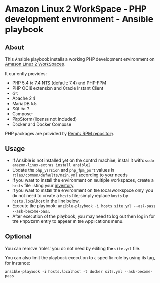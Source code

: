 # Amazon Linux 2 WorkSpace - PHP development environment - Ansible playbook

## About

This Ansible playbook installs a working PHP development environment on
[Amazon Linux 2 WorkSpaces](https://aws.amazon.com/workspaces/).

It currently provides:

* PHP 5.4 to 7.4 NTS (default: 7.4) and PHP-FPM
* PHP OCI8 extension and Oracle Instant Client
* Git
* Apache 2.4
* MariaDB 5.5
* SQLite 3
* Composer
* PhpStorm (license not included)
* Docker and Docker Compose

PHP packages are provided by [Remi's RPM repository](https://rpms.remirepo.net/).

## Usage

* If Ansible is not installed yet on the control machine, install it with:
  `sudo amazon-linux-extras install ansible2`
* Update the `php_version` and `php_fpm_port` values in `roles/common/defaults/main.yml` according to your needs.
* If you want to install the environment on multiple workspaces, create a `hosts` file listing your [inventory](https://docs.ansible.com/ansible/latest/user_guide/intro_inventory.html).
* If you want to install the environment on the local workspace only, you do not need to create a `hosts` file; simply replace `hosts` by `hosts.localhost` in the line below.
* Execute the playbook: `ansible-playbook -i hosts site.yml --ask-pass --ask-become-pass`.
* After execution of the playbook, you may need to log out then log in for the PhpStorm entry to appear in the Applications menu.

## Optional

You can remove 'roles' you do not need by editing the `site.yml` file.

You can also limit the playbook execution to a specific role by using its tag, for instance:

```
ansible-playbook -i hosts.localhost -t docker site.yml --ask-become-pass
```
